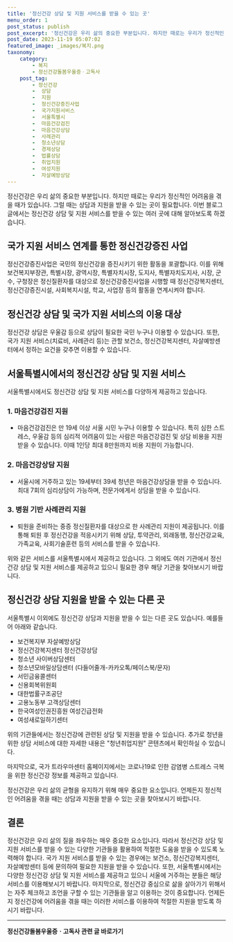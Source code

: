 ```yaml
---
title: '정신건강 상담 및 지원 서비스를 받을 수 있는 곳'
menu_order: 1
post_status: publish
post_excerpt: '정신건강은 우리 삶의 중요한 부분입니다. 하지만 때로는 우리가 정신적인 어려움을 겪을 때가 있습니다. 그럴 때는 상담과 지원을 받을 수 있는 곳이 필요합니다. 이번 블로그 글에서는 정신건강 상담 및 지원 서비스를 받을 수 있는 여러 곳에 대해 알아보도록 하겠습니다.'
post_date: 2023-11-19 05:07:02
featured_image: _images/복지.png
taxonomy:
    category:
        - 복지
        - 정신건강돌봄우울증ㆍ고독사
    post_tag:
        - 정신건강
        -  상담
        -  지원
        -  정신건강증진사업
        -  국가지원서비스
        -  서울특별시
        -  마음건강검진
        -  마음건강상담
        -  사례관리
        -  청소년상담
        -  경제상담
        -  법률상담
        -  취업지원
        -  여성지원
        -  자살예방상담
---
```



정신건강은 우리 삶의 중요한 부분입니다. 하지만 때로는 우리가 정신적인 어려움을 겪을 때가 있습니다. 그럴 때는 상담과 지원을 받을 수 있는 곳이 필요합니다. 이번 블로그 글에서는 정신건강 상담 및 지원 서비스를 받을 수 있는 여러 곳에 대해 알아보도록 하겠습니다.

## 국가 지원 서비스 연계를 통한 정신건강증진 사업

정신건강증진사업은 국민의 정신건강을 증진시키기 위한 활동을 포괄합니다. 이를 위해 보건복지부장관, 특별시장, 광역시장, 특별자치시장, 도지사, 특별자치도지사, 시장, 군수, 구청장은 정신질환자를 대상으로 정신건강증진사업을 시행할 때 정신건강복지센터, 정신건강증진시설, 사회복지시설, 학교, 사업장 등의 활동을 연계시켜야 합니다.

## 정신건강 상담 및 국가 지원 서비스의 이용 대상

정신건강 상담은 우울감 등으로 상담이 필요한 국민 누구나 이용할 수 있습니다. 또한, 국가 지원 서비스(치료비, 사례관리 등)는 관할 보건소, 정신건강복지센터, 자살예방센터에서 정하는 요건을 갖추면 이용할 수 있습니다.

## 서울특별시에서의 정신건강 상담 및 지원 서비스

서울특별시에서도 정신건강 상담 및 지원 서비스를 다양하게 제공하고 있습니다. 

### 1. 마음건강검진 지원

- 마음건강검진은 만 19세 이상 서울 시민 누구나 이용할 수 있습니다. 특히 심한 스트레스, 우울감 등의 심리적 어려움이 있는 사람은 마음건강검진 및 상담 비용을 지원받을 수 있습니다. 이때 1인당 최대 8만원까지 비용 지원이 가능합니다.

### 2. 마음건강상담 지원

- 서울시에 거주하고 있는 19세부터 39세 청년은 마음건강상담을 받을 수 있습니다. 최대 7회의 심리상담이 가능하며, 전문가에게서 상담을 받을 수 있습니다.

### 3. 병원 기반 사례관리 지원

- 퇴원을 준비하는 중증 정신질환자를 대상으로 한 사례관리 지원이 제공됩니다. 이를 통해 퇴원 후 정신건강을 적응시키기 위해 상담, 투약관리, 외래동행, 정신건강교육, 가족교육, 사회기술훈련 등의 서비스를 받을 수 있습니다.

위와 같은 서비스를 서울특별시에서 제공하고 있습니다. 그 외에도 여러 기관에서 정신건강 상담 및 지원 서비스를 제공하고 있으니 필요한 경우 해당 기관을 찾아보시기 바랍니다.

## 정신건강 상담 지원을 받을 수 있는 다른 곳

서울특별시 이외에도 정신건강 상담과 지원을 받을 수 있는 다른 곳도 있습니다. 예를들어 아래와 같습니다.

- 보건복지부 자살예방상담
- 정신건강복지센터 정신건강상담
- 청소년 사이버상담센터
- 청소년모바일상담센터 (다들어줄개-카카오톡/페이스북/문자)
- 서민금융콜센터
- 신용회복위원회
- 대한법률구조공단
- 고용노동부 고객상담센터
- 한국여성인권진흥원 여성긴급전화
- 여성새로일하기센터

위의 기관들에서는 정신건강에 관련된 상담 및 지원을 받을 수 있습니다. 추가로 청년을 위한 상담 서비스에 대한 자세한 내용은 "청년취업지원" 콘텐츠에서 확인하실 수 있습니다.

마지막으로, 국가 트라우마센터 홈페이지에서는 코로나19로 인한 감염병 스트레스 극복을 위한 정신건강 정보를 제공하고 있습니다.

정신건강은 우리 삶의 균형을 유지하기 위해 매우 중요한 요소입니다. 언제든지 정신적인 어려움을 겪을 때는 상담과 지원을 받을 수 있는 곳을 찾아보시기 바랍니다.

## 결론

정신건강은 우리 삶의 질을 좌우하는 매우 중요한 요소입니다. 따라서 정신건강 상담 및 지원 서비스를 받을 수 있는 다양한 기관들을 활용하여 적절한 도움을 받을 수 있도록 노력해야 합니다. 국가 지원 서비스를 받을 수 있는 경우에는 보건소, 정신건강복지센터, 자살예방센터 등에 문의하여 필요한 지원을 받을 수 있습니다. 
또한, 서울특별시에서는 다양한 정신건강 상담 및 지원 서비스를 제공하고 있으니 서울에 거주하는 분들은 해당 서비스를 이용해보시기 바랍니다. 마지막으로, 정신건강 중심으로 삶을 살아가기 위해서는 자주 체크하고 조언을 구할 수 있는 기관들을 알고 이용하는 것이 중요합니다. 언제든지 정신건강에 어려움을 겪을 때는 이러한 서비스를 이용하여 적절한 지원을 받도록 하시기 바랍니다.
<!-- wp:separator -->
<hr class="wp-block-separator has-alpha-channel-opacity"/>
<!-- /wp:separator -->

<!-- wp:group {"backgroundColor":"base","layout":{"type":"constrained"}} -->
<div class="wp-block-group has-base-background-color has-background"><!-- wp:paragraph {"align":"center","fontSize":"medium"} -->
<p class="has-text-align-center has-large-font-size"><strong>정신건강돌봄우울증ㆍ고독사 관련 글 바로가기</strong></p>
<!-- /wp:paragraph -->


<!-- wp:latest-posts
{"categories":[{"id":23018,"count":19,"description":"","link":"https://uknowlaw.com/category/%ec%a0%95%ec%8b%a0%ea%b1%b4%ea%b0%95%eb%8f%8c%eb%b4%84%ec%9a%b0%ec%9a%b8%ec%a6%9d%e3%86%8d%ea%b3%a0%eb%8f%85%ec%82%ac/","name":"정신건강돌봄우울증ㆍ고독사","slug":"정신건강돌봄우울증ㆍ고독사","taxonomy":"category","parent":0,"meta":[],"_links":{"self":[{"href":"https://uknowlaw.com/wp-json/wp/v2/categories/23018"}],"collection":[{"href":"https://uknowlaw.com/wp-json/wp/v2/categories"}],"about":[{"href":"https://uknowlaw.com/wp-json/wp/v2/taxonomies/category"}],"wp:post_type":[{"href":"https://uknowlaw.com/wp-json/wp/v2/posts?categories=23018"}],"curies":[{"name":"wp","href":"https://api.w.org/{rel}","templated":true}]}}],"postsToShow":100,"excerptLength":28,"postLayout":"grid","columns":2,"featuredImageAlign":"left","featuredImageSizeSlug":"large","fontSize":"small"} /--></div>
<!-- /wp:group -->